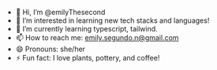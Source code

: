 - 👋 Hi, I’m @emilyThesecond
- 👀 I’m interested in learning new tech stacks and languages!
- 🌱 I’m currently learning typescript, tailwind.
- 📫 How to reach me: emily.segundo.n@gmail.com
- 😄 Pronouns: she/her
- ⚡ Fun fact: I love plants, pottery, and coffee!
<!---
emilyThesecond/emilyThesecond is a ✨ special ✨ repository because its `README.md` (this file) appears on your GitHub profile.
You can click the Preview link to take a look at your changes.
--->
